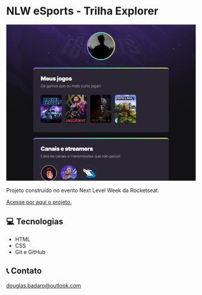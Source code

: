 # NLW eSports - Trilha Explorer

![preview](./.github/preview.png)

Projeto construído no evento Next Level Week da Rocketseat.

[Acesse por aqui o projeto.](https://thisisbadaro.github.io/nlwesportsexplorer/)

## 💻 Tecnologias

- HTML
- CSS
- Git e GitHub

## 📞 Contato

douglas.badaro@outlook.com
